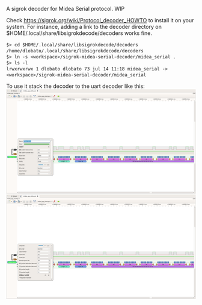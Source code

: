 A sigrok decoder for Midea Serial protocol. WIP

Check https://sigrok.org/wiki/Protocol_decoder_HOWTO to install it on your system. For instance, adding a link to the decoder directory on $HOME/.local/share/libsigrokdecode/decoders works fine.

```
$> cd $HOME/.local/share/libsigrokdecode/decoders
/home/dlobato/.local/share/libsigrokdecode/decoders
$> ln -s <workspace>/sigrok-midea-serial-decoder/midea_serial .
$> ls -l
lrwxrwxrwx 1 dlobato dlobato 73 jul 14 11:18 midea_serial -> <workspace>/sigrok-midea-serial-decoder/midea_serial
```

To use it stack the decoder to the uart decoder like this:
![Uart decoder 1](docs/config_decoder1.png)
![Uart decoder 2](docs/config_decoder2.png)